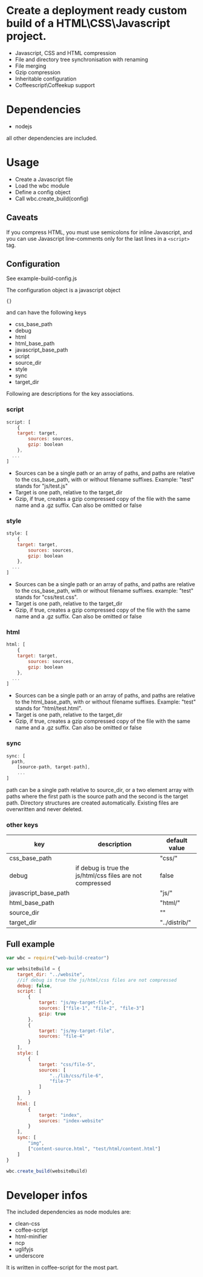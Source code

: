 # Create a deployment ready custom build of a HTML\CSS\Javascript project.

- Javascript, CSS and HTML compression
- File and directory tree synchronisation with renaming
- File merging
- Gzip compression
- Inheritable configuration
- Coffeescript\Coffeekup support

# Dependencies
- nodejs

all other dependencies are included.

# Usage
* Create a Javascript file
* Load the wbc module
* Define a config object
* Call wbc.create_build(config)

## Caveats
If you compress HTML, you must use semicolons for inline Javascript, and you can use Javascript line-comments only for the last lines in a ``<script>`` tag.

## Configuration
See example-build-config.js

The configuration object is a javascript object

``{}``

and can have the following keys

- css_base_path
- debug
- html
- html_base_path
- javascript_base_path
- script
- source_dir
- style
- sync
- target_dir

Following are descriptions for the key associations.

### script
```javascript
script: [
	{
    target: target,
		sources: sources,
		gzip: boolean
	},
  ...
]
```

- Sources can be a single path or an array of paths, and paths are relative to the css_base_path, with or without filename suffixes. Example: "test" stands for "js/test.js"
- Target is one path, relative to the target_dir
- Gzip, if true, creates a gzip compressed copy of the file with the same name and a .gz suffix. Can also be omitted or false

### style
```javascript
style: [
	{
    target: target,
		sources: sources,
		gzip: boolean
	},
  ...
]
```

- Sources can be a single path or an array of paths, and paths are relative to the css_base_path, with or without filename suffixes. example: "test" stands for "css/test.css".
- Target is one path, relative to the target_dir
- Gzip, if true, creates a gzip compressed copy of the file with the same name and a .gz suffix. Can also be omitted or false

### html
```javascript
html: [
	{
    target: target,
		sources: sources,
		gzip: boolean
	},
  ...
]
```

- Sources can be a single path or an array of paths, and paths are relative to the html_base_path, with or without filename suffixes. Example: "test" stands for "html/test.html".
- Target is one path, relative to the target_dir
- Gzip, if true, creates a gzip compressed copy of the file with the same name and a .gz suffix. Can also be omitted or false

### sync
```javascript
sync: [
  path,
	[source-path, target-path],
	...
]
```

path can be a single path relative to source_dir, or a two element array with paths where the first path is the source path and the second is the target path.
Directory structures are created automatically. Existing files are overwritten and never deleted.

### other keys
|key|description|default value|
----|----|----
|css_base_path||"css/"|
|debug|if debug is true the js/html/css files are not compressed|false|
|javascript_base_path||"js/"|
|html_base_path||"html/"|
|source_dir||""|
|target_dir||"../distrib/"|

## Full example
```javascript
var wbc = require("web-build-creator")

var websiteBuild = {
	target_dir: "../website",
	//if debug is true the js/html/css files are not compressed
	debug: false,
	script: [
		{
			target: "js/my-target-file",
			sources: ["file-1", "file-2", "file-3"]
			gzip: true
		},
		{
			target: "js/my-target-file",
			sources: "file-4"
		}
	],
	style: [
		{
			target: "css/file-5",
			sources: [
				"../lib/css/file-6",
				"file-7"
			]
		}
	],
	html: [
		{
			target: "index",
			sources: "index-website"
		}
	],
	sync: [
		"img",
		["content-source.html", "test/html/content.html"]
	]
}

wbc.create_build(websiteBuild)
```

# Developer infos
The included dependencies as node modules are:

- clean-css
- coffee-script
- html-minifier
- ncp
- uglifyjs
- underscore

It is written in coffee-script for the most part.
